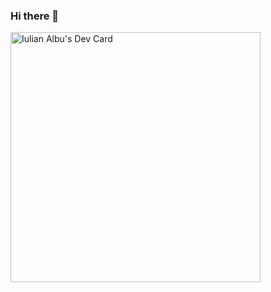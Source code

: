 ### Hi there 👋

<a href="https://app.daily.dev/iulianalbu"><img src="https://api.daily.dev/devcards/786dbcb87e1a48c6bd11ab53a2b2168f.png?r=ba3" width="400" alt="Iulian Albu's Dev Card"/></a>
